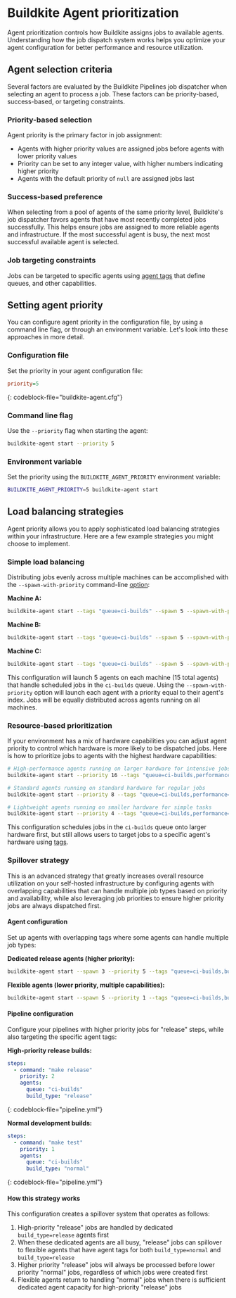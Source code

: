 # Buildkite Agent prioritization

Agent prioritization controls how Buildkite assigns jobs to available agents. Understanding how the job dispatch system works helps you optimize your agent configuration for better performance and resource utilization.

## Agent selection criteria

Several factors are evaluated by the Buildkite Pipelines job dispatcher when selecting an agent to process a job. These factors can be priority-based, success-based, or targeting constraints.

### Priority-based selection

Agent priority is the primary factor in job assignment:

- Agents with higher priority values are assigned jobs before agents with lower priority values
- Priority can be set to any integer value, with higher numbers indicating higher priority
- Agents with the default priority of `null` are assigned jobs last

### Success-based preference

When selecting from a pool of agents of the same priority level, Buildkite's job dispatcher favors agents that have most recently completed jobs successfully. This helps ensure jobs are assigned to more reliable agents and infrastructure. If the most successful agent is busy, the next most successful available agent is selected.

### Job targeting constraints

Jobs can be targeted to specific agents using [agent tags](/docs/agent/v3/cli-start#setting-tags) that define queues, and other capabilities.

## Setting agent priority

You can configure agent priority in the configuration file, by using a command line flag, or through an environment variable. Let's look into these approaches in more detail.

### Configuration file

Set the priority in your agent configuration file:

```ini
priority=5
```
{: codeblock-file="buildkite-agent.cfg"}

### Command line flag

Use the `--priority` flag when starting the agent:

```bash
buildkite-agent start --priority 5
```

### Environment variable

Set the priority using the `BUILDKITE_AGENT_PRIORITY` environment variable:

```bash
BUILDKITE_AGENT_PRIORITY=5 buildkite-agent start
```

## Load balancing strategies

Agent priority allows you to apply sophisticated load balancing strategies within your infrastructure. Here are a few example strategies you might choose to implement.

### Simple load balancing

Distributing jobs evenly across multiple machines can be accomplished with the `--spawn-with-priority` command-line [option](/docs/agent/v3/cli-start#spawn-with-priority):

**Machine A:**

```bash
buildkite-agent start --tags "queue=ci-builds" --spawn 5 --spawn-with-priority
```

**Machine B:**

```bash
buildkite-agent start --tags "queue=ci-builds" --spawn 5 --spawn-with-priority
```

**Machine C:**

```bash
buildkite-agent start --tags "queue=ci-builds" --spawn 5 --spawn-with-priority
```

This configuration will launch 5 agents on each machine (15 total agents) that handle scheduled jobs in the `ci-builds` queue. Using the `--spawn-with-priority` option will launch each agent with a priority equal to their agent's index. Jobs will be equally distributed across agents running on all machines.

### Resource-based prioritization

If your environment has a mix of hardware capabilities you can adjust agent priority to control which hardware is more likely to be dispatched jobs. Here is how to prioritize jobs to agents with the highest hardware capabilities:

```bash
# High-performance agents running on larger hardware for intensive jobs
buildkite-agent start --priority 16 --tags "queue=ci-builds,performance=high,cpu=16-core"

# Standard agents running on standard hardware for regular jobs
buildkite-agent start --priority 8 --tags "queue=ci-builds,performance=standard,cpu=8-core"

# Lightweight agents running on smaller hardware for simple tasks
buildkite-agent start --priority 4 --tags "queue=ci-builds,performance=basic,cpu=4-core"
```

This configuration schedules jobs in the `ci-builds` queue onto larger hardware first, but still allows users to target jobs to a specific agent's hardware using [tags](/docs/pipelines/configure/defining-steps#targeting-specific-agents).

### Spillover strategy

This is an advanced strategy that greatly increases overall resource utilization on your self-hosted infrastructure by configuring agents with overlapping capabilities that can handle multiple job types based on priority and availability, while also leveraging job priorities to ensure higher priority jobs are always dispatched first.

#### Agent configuration

Set up agents with overlapping tags where some agents can handle multiple job types:

**Dedicated release agents (higher priority):**

```bash
buildkite-agent start --spawn 3 --priority 5 --tags "queue=ci-builds,build_type=release"
```

**Flexible agents (lower priority, multiple capabilities):**

```bash
buildkite-agent start --spawn 5 --priority 1 --tags "queue=ci-builds,build_type=normal,build_type=release"
```

#### Pipeline configuration

Configure your pipelines with higher priority jobs for "release" steps, while also targeting the specific agent tags:

**High-priority release builds:**

```yaml
steps:
  - command: "make release"
    priority: 2
    agents:
      queue: "ci-builds"
      build_type: "release"
```
{: codeblock-file="pipeline.yml"}

**Normal development builds:**

```yaml
steps:
  - command: "make test"
    priority: 1
    agents:
      queue: "ci-builds"
      build_type: "normal"
```
{: codeblock-file="pipeline.yml"}

#### How this strategy works

This configuration creates a spillover system that operates as follows:

1. High-priority "release" jobs are handled by dedicated `build_type=release` agents first
2. When these dedicated agents are all busy, "release" jobs can spillover to flexible agents that have agent tags for both `build_type=normal` and `build_type=release`
3. Higher priority "release" jobs will always be processed before lower priority "normal" jobs, regardless of which jobs were created first
4. Flexible agents return to handling "normal" jobs when there is sufficient dedicated agent capacity for high-priority "release" jobs
